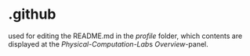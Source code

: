 # .github
used for editing the README.md in the *profile* folder, which contents
are displayed at the *Physical-Computation-Lab*s *Overview*-panel.

